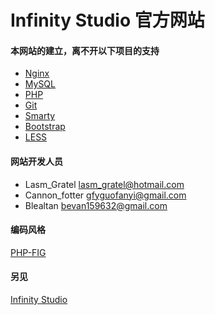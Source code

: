 # Infinity Studio 官方网站
#### 本网站的建立，离不开以下项目的支持
+ [Nginx](http://nginx.org/)
+ [MySQL](http://www.mysql.com/)
+ [PHP](http://www.php.net/)
+ [Git](http://git-scm.com/)
+ [Smarty](http://www.smarty.net/)
+ [Bootstrap](http://getbootstrap.com/)
+ [LESS](http://lesscss.org/)
#### 网站开发人员
+ Lasm_Gratel <lasm_gratel@hotmail.com>
+ Cannon_fotter <gfyguofanyi@gmail.com>
+ Blealtan <bevan159632@gmail.com>
#### 编码风格
[PHP-FIG](http://www.php-fig.org/)
#### 另见
[Infinity Studio](http://www.infinity-studio.org)